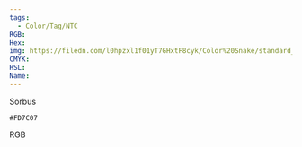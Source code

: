 ```yaml
---
tags:
  - Color/Tag/NTC
RGB:
Hex:
img: https://filedn.com/l0hpzxl1f01yT7GHxtF8cyk/Color%20Snake/standard_csv_to_svg/FD7C07.svg
CMYK:
HSL:
Name:
---
```

Sorbus
```palette
#FD7C07
```
RGB
